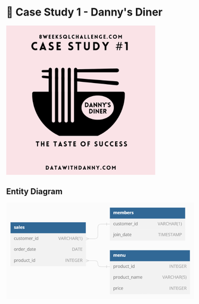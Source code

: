 # :chopsticks: Case Study 1 - Danny's Diner

<img src="image/c1.png" width="400px">

## Entity Diagram

![](image/diagram1.png)
